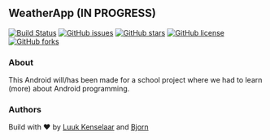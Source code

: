 ## WeatherApp (IN PROGRESS)

[![Build Status](https://travis-ci.org/Luuk2016/WeatherApp-Android.svg?branch=master)](https://travis-ci.org/Luuk2016/WeatherApp-Android)
[![GitHub issues](https://img.shields.io/github/issues/Luuk2016/WeatherApp-Android.svg)](https://github.com/Luuk2016/WeatherApp-Android/issues)
[![GitHub stars](https://img.shields.io/github/stars/Luuk2016/WeatherApp-Android.svg)](https://github.com/Luuk2016/WeatherApp-Android/stargazers)
[![GitHub license](https://img.shields.io/github/license/Luuk2016/WeatherApp-Android.svg)](https://github.com/Luuk2016/WeatherApp-Android)
[![GitHub forks](https://img.shields.io/github/forks/Luuk2016/WeatherApp-Android.svg)](https://github.com/Luuk2016/WeatherApp-Android/network)

### About
This Android will/has been made for a school project where we had to learn (more) about Android programming.

### Authors

Build with ❤︎ by <a href="https://www.luukkenselaar.nl/">Luuk Kenselaar</a> and <a href="https://github.com/Bjornzor">Bjorn</a>
